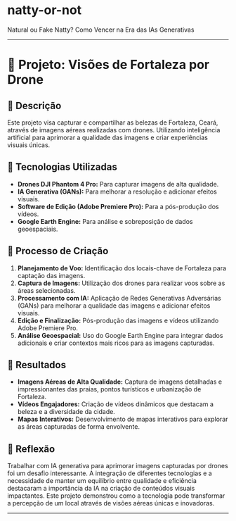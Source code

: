 # natty-or-not
Natural ou Fake Natty? Como Vencer na Era das IAs Generativas

---

# 🌟 Projeto: Visões de Fortaleza por Drone

## 📒 Descrição
Este projeto visa capturar e compartilhar as belezas de Fortaleza, Ceará, através de imagens aéreas realizadas com drones. Utilizando inteligência artificial para aprimorar a qualidade das imagens e criar experiências visuais únicas.

## 🤖 Tecnologias Utilizadas
- **Drones DJI Phantom 4 Pro:** Para capturar imagens de alta qualidade.
- **IA Generativa (GANs):** Para melhorar a resolução e adicionar efeitos visuais.
- **Software de Edição (Adobe Premiere Pro):** Para a pós-produção dos vídeos.
- **Google Earth Engine:** Para análise e sobreposição de dados geoespaciais.

## 🧐 Processo de Criação
1. **Planejamento de Voo:** Identificação dos locais-chave de Fortaleza para captação das imagens.
2. **Captura de Imagens:** Utilização dos drones para realizar voos sobre as áreas selecionadas.
3. **Processamento com IA:** Aplicação de Redes Generativas Adversárias (GANs) para melhorar a qualidade das imagens e adicionar efeitos visuais.
4. **Edição e Finalização:** Pós-produção das imagens e vídeos utilizando Adobe Premiere Pro.
5. **Análise Geoespacial:** Uso do Google Earth Engine para integrar dados adicionais e criar contextos mais ricos para as imagens capturadas.

## 🚀 Resultados
- **Imagens Aéreas de Alta Qualidade:** Captura de imagens detalhadas e impressionantes das praias, pontos turísticos e urbanização de Fortaleza.
- **Vídeos Engajadores:** Criação de vídeos dinâmicos que destacam a beleza e a diversidade da cidade.
- **Mapas Interativos:** Desenvolvimento de mapas interativos para explorar as áreas capturadas de forma envolvente.

## 💭 Reflexão 
Trabalhar com IA generativa para aprimorar imagens capturadas por drones foi um desafio interessante. A integração de diferentes tecnologias e a necessidade de manter um equilíbrio entre qualidade e eficiência destacaram a importância da IA na criação de conteúdos visuais impactantes. Este projeto demonstrou como a tecnologia pode transformar a percepção de um local através de visões aéreas únicas e inovadoras.

---
